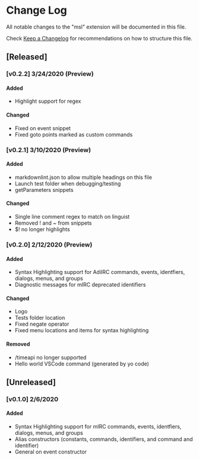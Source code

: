 # Change Log

All notable changes to the "msl" extension will be documented in this file.

Check [Keep a Changelog](http://keepachangelog.com/) for recommendations on how
to structure this file.

## [Released]

### [v0.2.2] 3/24/2020 (Preview)

#### Added

- Highlight support for regex

#### Changed

- Fixed on event snippet
- Fixed goto points marked as custom commands

### [v0.2.1] 3/10/2020 (Preview)

#### Added

- markdownlint.json to allow multiple headings on this file
- Launch test folder when debugging/testing
- getParameters snippets

#### Changed

- Single line comment regex to match on linguist
- Removed ! and ~ from snippets
- \$! no longer highlights

### [v0.2.0] 2/12/2020 (Preview)

#### Added

- Syntax Highlighting support for AdiIRC commands, events, identfiers, dialogs,
  menus, and groups
- Diagnostic messages for mIRC deprecated identifiers

#### Changed

- Logo
- Tests folder location
- Fixed negate operator
- Fixed menu locations and items for syntax highlighting

#### Removed

- /timeapi no longer supported
- Hello world VSCode command (generated by yo code)

## [Unreleased]

### [v0.1.0] 2/6/2020

#### Added

- Syntax Highlighting support for mIRC commands, events, identfiers, dialogs,
  menus, and groups
- Alias constructors (constants, commands, identifiers, and command and identifier)
- General on event constructor

